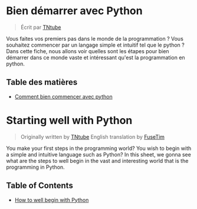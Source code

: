 # Bien démarrer avec Python

> Écrit par [TNtube](https://github.com/TNtube)

Vous faites vos premiers pas dans le monde de la programmation ? Vous souhaitez commencer par un langage simple et intuitif tel que le python ?
Dans cette fiche, nous allons voir quelles sont les étapes pour bien démarrer dans ce monde vaste et intéressant qu'est la programmation en python.

## Table des matières

- [Comment bien commencer avec python](fr/START_WELL.md)


# Starting well with Python

> Originally written by [TNtube](https://github.com/TNtube)
> English translation by [FuseTim](https://github.com/fusetim)

You make your first steps in the programming world?
You wish to begin with a simple and intuitive language such as Python?
In this sheet, we gonna see what are the steps to well begin in the vast and interesting world that is the programming in Python.

## Table of Contents
- [How to well begin with Python](en/START_WELL.md)
